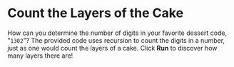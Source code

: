# Count the Layers of the Cake

How can you determine the number of digits in your favorite dessert code, "`1302`"? The provided code uses recursion to count the digits in a number, just as one would count the layers of a cake. Click **Run** to discover how many layers there are!